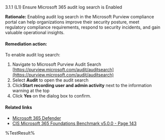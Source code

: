 3.1.1 (L1) Ensure Microsoft 365 audit log search is Enabled

**Rationale:**
Enabling audit log search in the Microsoft Purview compliance portal can help organizations improve their security posture, meet regulatory compliance requirements, respond to security incidents, and gain valuable operational insights.

#### Remediation action:

To enable audit log search:
1. Navigate to Microsoft Purview Audit Search [https://purview.microsoft.com/audit/auditsearch](https://purview.microsoft.com/audit/auditsearch)
2. Select **Audit** to open the audit search
3. Click**Start recording user and admin activity** next to the information warning at the top
4. Click **Yes** on the dialog box to confirm.

#### Related links

* [Microsoft 365 Defender](https://security.microsoft.com)
* [CIS Microsoft 365 Foundations Benchmark v5.0.0 - Page 143](https://www.cisecurity.org/benchmark/microsoft_365)

<!--- Results --->
%TestResult%